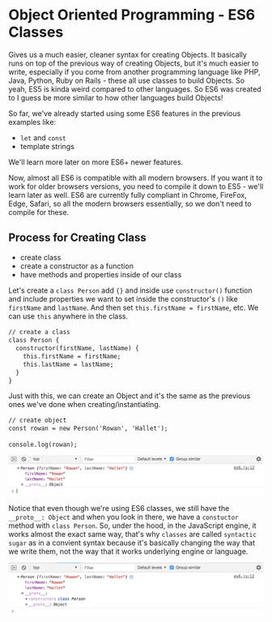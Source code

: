 # Object Oriented Programming - ES6 Classes

Gives us a much easier, cleaner syntax for creating Objects. It basically runs on top of the previous way of creating Objects, but it's much easier to write, especially if you come from another programming language like PHP, Java, Python, Ruby on Rails - these all use classes to build Objects. So yeah, ES5 is kinda weird compared to other languages. So ES6 was created to I guess be more similar to how other languages build Objects! 

So far, we've already started using some ES6 features in the previous examples like:

* ```let``` and ```const```
* template strings

We'll learn more later on more ES6+ newer features.

Now, almost all ES6 is compatible with all modern browsers. If you want it to work for older browsers versions, you need to compile it down to ES5 - we'll learn later as well. ES6 are currently fully compliant in Chrome, FireFox, Edge, Safari, so all the modern browsers essentially, so we don't need to compile for these.

## Process for Creating Class

* create class
* create a constructor as a function
* have methods and properties inside of our class

Let's create a ```class Person``` add ```{}``` and inside use ```constructor()``` function and include properties we want to set inside the constructor's ```()``` like ```firstName``` and ```lastName```. And then set ```this.firstName = firstName```, etc. We can use ```this``` anywhere in the class.

```
// create a class
class Person {
  constructor(firstName, lastName) {
    this.firstName = firstName;
    this.lastName = lastName;
  }
}
```

Just with this, we can create an Object and it's the same as the previous ones we've done when creating/instantiating.

```
// create object
const rowan = new Person('Rowan', 'Hallet');

console.log(rowan);
```

<kbd>![alt text](img/rowan.png "screenshot")</kbd>

Notice that even though we're using ES6 classes, we still have the ```__proto__: Object``` and when you look in there, we have a ```constuctor``` method with ```class Person```. So, under the hood, in the JavaScript engine, it works almost the exact same way, that's why ```classes``` are called ```syntactic sugar``` as in a convient syntax because it's basically changing the way that we write them, not the way that it works underlying engine or language.

<kbd>![alt text](img/insideproto.png "screenshot")</kbd>